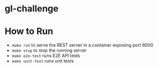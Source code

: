 # gl-challenge

# How to Run

* `make run` to serve the REST server in a container exposing port 8000
* `make stop` to stop the running server
* `make e2e-test` runs E2E API tests
* `make unit-test` runs unit tests
